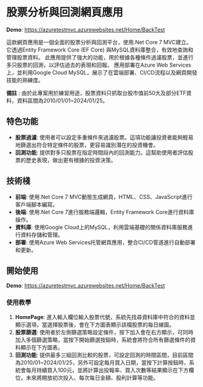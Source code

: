 # 股票分析與回測網頁應用
**Demo**: https://azuretestmvc.azurewebsites.net/Home/BackTest

這款網頁應用是一個全面的股票分析與回測平台，使用.Net Core 7 MVC建立。
它透過Entity Framework Core (EF Core) 與MySQL資料庫整合，有效地查詢和管理股票資料。
此應用提供了強大的功能，用於根據各種條件過濾股票，並進行多只股票的回測，以評估過去的表現和回報。
應用部署在Azure Web Services上，並利用Google Cloud MySQL，展示了在雲端部署、CI/CD流程以及網頁開發技能的熟練度。

**備註** : 由於此專案用於練習用途，股票資料只抓取台股市值前50大及部分ETF資料，資料區間為2010/01/01~2024/01/25。

## 特色功能
- **股票過濾**: 使用者可以設定多重條件來過濾股票。這項功能讓投資者能夠輕易地篩選出符合特定條件的股票，更容易識別潛在的投資機會。
- **回測功能**: 提供對多只股票在指定時間段內的回測能力。這幫助使用者評估股票的歷史表現，做出更有根據的投資決策。

## 技術棧
- **前端**: 使用.Net Core 7 MVC動態生成網頁，HTML、CSS、JavaScript進行客戶端腳本編寫。
- **後端**: 使用.Net Core 7進行服務端邏輯，Entity Framework Core進行資料庫操作。
- **資料庫**: 使用Google Cloud上的MySQL，利用雲端基礎的關係資料庫服務進行資料存儲和管理。
- **部署**: 使用Azure Web Services托管網頁應用，整合CI/CD管道進行自動部署和更新。

## 開始使用
**Demo**: https://azuretestmvc.azurewebsites.net/Home/BackTest
### 使用教學
1. **HomePage**: 進入輸入欄位輸入股票代號，系統先找尋資料庫中符合的資料並顯示選項，當選擇股票後，會在下方圖表顯示該檔股票的每日線圖。
2. **股票篩選**: 使用者於左側篩選策略設定條件，按下加入會在右方顯示，可同時加入多個篩選策略，當按下開始篩選按鈕時，系統會將符合所有篩選條件的資料顯示在下方圖表。
3. **回測功能**: 提供最多三組回測比較的股票，可設定回測的時間區間，目前區間為2010/01~2024/01/25，另外可設定每月買入日期，當按下計算按鈕時，系統會每月持續買入100元，並將計算出投報率、買入次數等結果顯示在下方欄位，未來將開放初次投入、每次每日金額、股利計算等功能。
